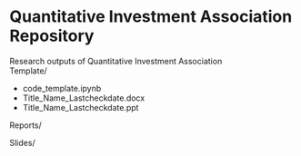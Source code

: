 # Quantitative Investment Association Repository
Research outputs of Quantitative Investment Association  
Template/
  - code_template.ipynb
  - Title_Name_Lastcheckdate.docx
  - Title_Name_Lastcheckdate.ppt
 
 Reports/
 
 Slides/
